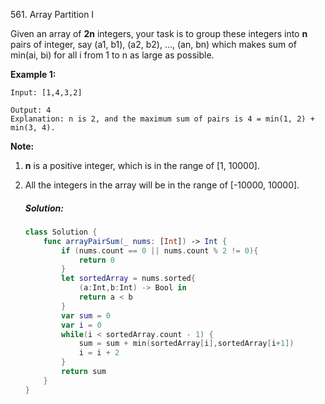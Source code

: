 561. Array Partition I

Given an array of **2n** integers, your task is to group these integers into **n** pairs of integer, say (a1, b1), (a2, b2), ..., (an, bn) which makes sum of min(ai, bi) for all i from 1 to n as large as possible.

**Example 1:**

```
Input: [1,4,3,2]

Output: 4
Explanation: n is 2, and the maximum sum of pairs is 4 = min(1, 2) + min(3, 4).
```

**Note:**

1. **n** is a positive integer, which is in the range of [1, 10000].

2. All the integers in the array will be in the range of [-10000, 10000].

   ##### Solution:

   ```swift
   class Solution {
       func arrayPairSum(_ nums: [Int]) -> Int {
           if (nums.count == 0 || nums.count % 2 != 0){
               return 0
           }
           let sortedArray = nums.sorted{
               (a:Int,b:Int) -> Bool in
               return a < b
           }
           var sum = 0
           var i = 0
           while(i < sortedArray.count - 1) {
               sum = sum + min(sortedArray[i],sortedArray[i+1])
               i = i + 2
           }
           return sum
       }
   }
   ```

   